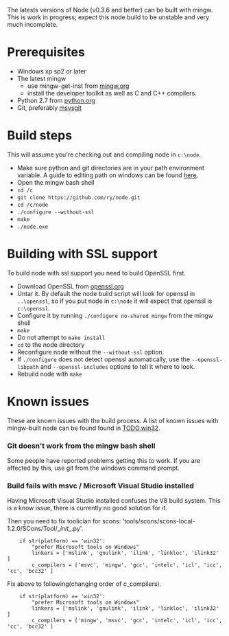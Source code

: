 The latests versions of Node (v0.3.6 and better) can be built with mingw. This is work in progress; expect this node build to be unstable and very much incomplete.

# Prerequisites

* Windows xp sp2 or later
* The latest mingw
  * use mingw-get-inst from [mingw.org](http://www.mingw.org/wiki/InstallationHOWTOforMinGW)
  * install the developer toolkit as well as C and C++ compilers.
* Python 2.7 from [python.org](http://www.python.org/download/)
* Git, preferably [msysgit](http://code.google.com/p/msysgit/)

# Build steps

This will assume you're checking out and compiling node in `c:\node`.

* Make sure python and git directories are in your path environment variable. 
  A guide to editing path on windows can be found [here](http://www.java.com/en/download/help/path.xml).
* Open the mingw bash shell
* `cd /c`
* `git clone https://github.com/ry/node.git`
* `cd /c/node`
* `./configure --without-ssl`
* `make`
* `./node.exe`

# Building with SSL support

To build node with ssl support you need to build OpenSSL first.

* Download OpenSSL from [openssl.org](http://www.openssl.org/source/)
* Untar it. By default the node build script will look for openssl in `..\openssl`, so if you put node in `c:\node` it will expect that openssl is `c:\openssl`.
* Configure it by running `./configure no-shared mingw` from the mingw shell
* `make`
* Do not attempt to `make install`
* `cd` to the node directory
* Reconfigure node without the `--without-ssl` option. 
* If `./configure` does not detect openssl automatically, use the `--openssl-libpath` and `--openssl-includes` options to tell it where to look.
* Rebuild node with `make`

# Known issues

These are known issues with the build process. A list of known issues with mingw-built node can be found found in [TODO.win32](https://github.com/ry/node/raw/master/TODO.win32).

### Git doesn't work from the mingw bash shell
Some people have reported problems getting this to work. If you are affected by this, use git from the windows command prompt.

### Build fails with msvc / Microsoft Visual Studio installed
Having Microsoft Visual Studio installed confuses the V8 build system. This is a know issue, there is currently no good solution for it.

Then you need to fix toolician for scons: 'tools/scons/scons-local-1.2.0/SCons/Tool/\__init__.py'.

        if str(platform) == 'win32':
            "prefer Microsoft tools on Windows"
            linkers = ['mslink', 'gnulink', 'ilink', 'linkloc', 'ilink32' ]
            c_compilers = ['msvc', 'mingw', 'gcc', 'intelc', 'icl', 'icc', 'cc', 'bcc32' ]

Fix above to following(changing order of c_compilers).

        if str(platform) == 'win32':
            "prefer Microsoft tools on Windows"
            linkers = ['mslink', 'gnulink', 'ilink', 'linkloc', 'ilink32' ]
            c_compilers = ['mingw', 'msvc', 'gcc', 'intelc', 'icl', 'icc', 'cc', 'bcc32' ]